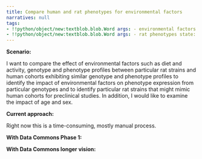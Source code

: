 ```yaml
---
title: Compare human and rat phenotypes for environmental factors
narratives: null
tags:
- !!python/object/new:textblob.blob.Word args: - environmental factors state:   string: environmental factors   pos_tag: null
- !!python/object/new:textblob.blob.Word args: - rat phenotypes state:   string: rat phenotypes   pos_tag: null
---
```

**Scenario:**

I want to compare the effect of environmental factors such as diet and activity, genotype and phenotype profiles between particular rat strains and human cohorts exhibiting similar genotype and phenotype profiles to identify the impact of environmental factors on phenotype expression from particular genotypes and to identify particular rat strains that might mimic human cohorts for preclinical studies. In addition, I would like to examine the impact of age and sex.

**Current approach:**

Right now this is a time-consuming, mostly manual process.

**With Data Commons Phase 1:**



**With Data Commons longer vision:**